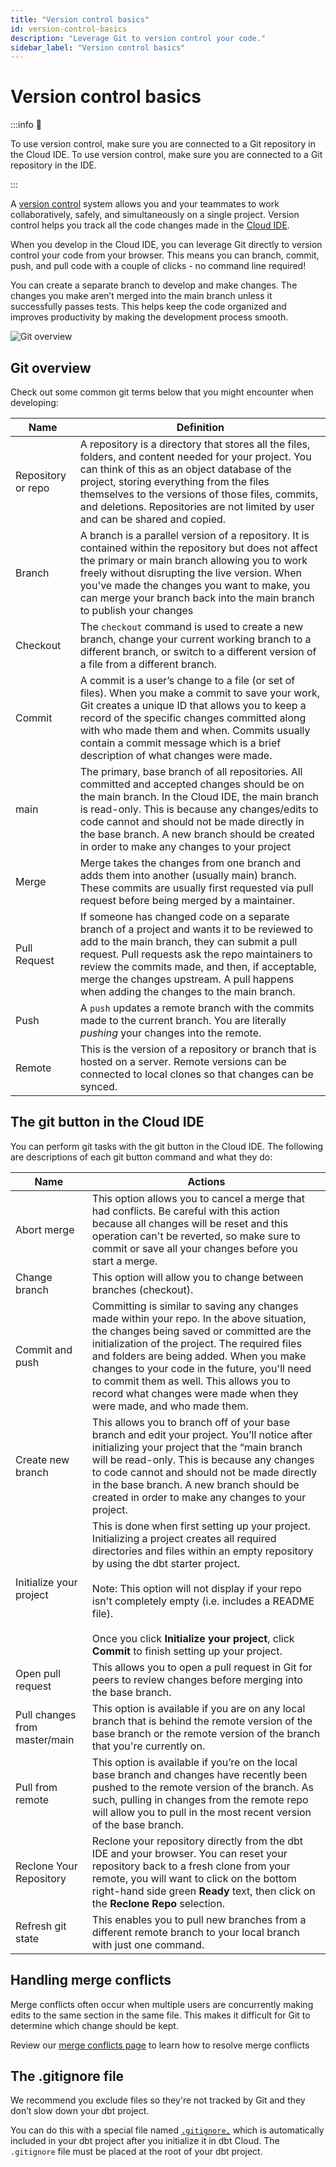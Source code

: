 ```yaml
---
title: "Version control basics"
id: version-control-basics
description: "Leverage Git to version control your code."
sidebar_label: "Version control basics"
---
```


# Version control basics

:::info 📌 

To use version control, make sure you are connected to a Git repository in the Cloud IDE. To use version control, make sure you are connected to a Git repository in the IDE.

:::

A [version control](https://en.wikipedia.org/wiki/Version_control) system allows you and your teammates to work collaboratively, safely, and simultaneously on a single project. Version control helps you track all the code changes made in the [Cloud IDE](/docs/develop/develop-in-the-cloud).

When you develop in the Cloud IDE, you can leverage Git directly to version control your code from your browser. This means you can branch, commit, push, and pull code with a couple of clicks - no command line required!

You can create a separate branch to develop and make changes. The changes you make aren’t merged into the main branch unless it successfully passes tests. This helps keep the code organized and improves productivity by making the development process smooth.

![Git overview](https://docs.getdbt.com/img/docs/dbt-cloud/cloud-ide/git-overview.png)

## Git overview

Check out some common git terms below that you might encounter when developing:

| Name | Definition |
| --- | --- |
| Repository or repo | A repository is a directory that stores all the files, folders, and content needed for your project. You can think of this as an object database of the project, storing everything from the files themselves to the versions of those files, commits, and deletions. Repositories are not limited by user and can be shared and copied. |
| Branch | A branch is a parallel version of a repository. It is contained within the repository but does not affect the primary or main branch allowing you to work freely without disrupting the live version. When you've made the changes you want to make, you can merge your branch back into the main branch to publish your changes |
| Checkout | The `checkout` command is used to create a new branch, change your current working branch to a different branch, or switch to a different version of a file from a different branch. |
| Commit | A commit is a user’s change to a file (or set of files). When you make a commit to save your work, Git creates a unique ID that allows you to keep a record of the specific changes committed along with who made them and when. Commits usually contain a commit message which is a brief description of what changes were made. |
| main | The primary, base branch of all repositories. All committed and accepted changes should be on the main branch. In the Cloud IDE, the main branch is read-only. This is because any changes/edits to code cannot and should not be made directly in the base branch. A new branch should be created in order to make any changes to your project |
| Merge | Merge takes the changes from one branch and adds them into another (usually main) branch. These commits are usually first requested via pull request before being merged by a maintainer. |
| Pull Request | If someone has changed code on a separate branch of a project and wants it to be reviewed to add to the main branch, they can submit a pull request. Pull requests ask the repo maintainers to review the commits made, and then, if acceptable, merge the changes upstream. A pull happens when adding the changes to the main branch. |
| Push | A `push` updates a remote branch with the commits made to the current branch. You are literally _pushing_ your changes into the remote. |
| Remote | This is the version of a repository or branch that is hosted on a server. Remote versions can be connected to local clones so that changes can be synced. |


## The git button in the Cloud IDE

You can perform git tasks with the git button in the Cloud IDE. The following are descriptions of each git button command and what they do:


| Name | Actions |
| --- | --- |
| Abort merge | This option allows you to cancel a merge that had conflicts. Be careful with this action because all changes will be reset and this operation can't be reverted, so make sure to commit or save all your changes before you start a merge. |
| Change branch | This option will allow you to change between branches (checkout). |
| Commit and push | Committing is similar to saving any changes made within your repo. In the above situation, the changes being saved or committed are the initialization of the project. The required files and folders are being added. When you make changes to your code in the future, you'll need to commit them as well. This allows you to record what changes were made when they were made, and who made them. |
| Create new branch | This allows you to branch off of your base branch and edit your project. You’ll notice after initializing your project that the “main branch will be read-only. This is because any changes to code cannot and should not be made directly in the base branch. A new branch should be created in order to make any changes to your project. |
| Initialize your project | This is done when first setting up your project. Initializing a project creates all required directories and files within an empty repository by using the dbt starter project. <br></br> Note: This option will not display if your repo isn't completely empty (i.e. includes a README file). <br></br> Once you click **Initialize your project**, click **Commit** to finish setting up your project. |
| Open pull request | This allows you to open a pull request in Git for peers to review changes before merging into the base branch. |
| Pull changes from master/main | This option is available if you are on any local branch that is behind the remote version of the base branch or the remote version of the branch that you're currently on. |
| Pull from remote | This option is available if you’re on the local base branch and changes have recently been pushed to the remote version of the branch. As such, pulling in changes from the remote repo will allow you to pull in the most recent version of the base branch. |
| Reclone Your Repository | Reclone your repository directly from the dbt IDE and your browser. You can reset your repository back to a fresh clone from your remote, you will want to click on the bottom right-hand side green **Ready** text, then click on the **Reclone Repo** selection.  |
| Refresh git state | This enables you to pull new branches from a different remote branch to your local branch with just one command. |


## Handling merge conflicts

Merge conflicts often occur when multiple users are concurrently making edits to the same section in the same file. This makes it difficult for Git to determine which change should be kept. 

Review our [merge conflicts page](/docs/collaborate/git/pr-template) to learn how to resolve merge conflicts

## The .gitignore file

We recommend you exclude files so they're not tracked by Git and they don’t slow down your dbt project. 

You can do this with a special file named [`.gitignore,`](https://github.com/dbt-labs/dbt-starter-project/blob/main/.gitignore) which is automatically included in your dbt project after you initialize it in dbt Cloud.  The `.gitignore` file must be placed at the root of your dbt project.
